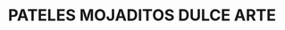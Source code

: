 ---
title: "PATELES MOJADITOS DULCE ARTE"
url: /quito/pateles-mojaditos-dulce-arte/
shop: pastelería
---